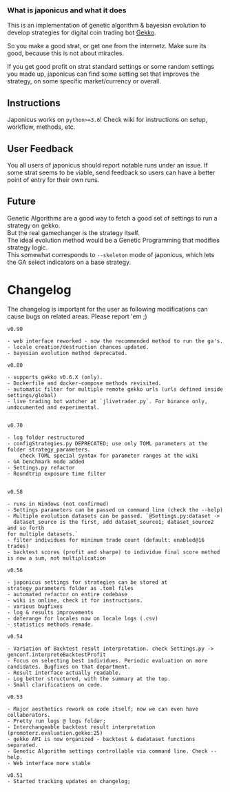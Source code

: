### What is japonicus and what it does
This is an implementation of genetic algorithm & bayesian evolution to develop strategies for digital coin trading bot <a href="https://github.com/askmike/gekko">Gekko</a>.

So you make a good strat, or get one from the internetz. Make sure its good, because this is not about miracles.

If you get good profit on strat standard settings or some random settings you made up, japonicus can find some setting set that improves the strategy, on some specific market/currency or overall.

## Instructions
Japonicus works on `python>=3.6`!
Check wiki for instructions on setup, workflow, methods, etc.


## User Feedback

You all users of japonicus should report notable runs under an issue.
If some strat seems to be viable, send feedback so users can have a better point of entry for their own runs.<br>

## Future

Genetic Algorithms are a good way to fetch a good set of settings to run a strategy on gekko. <br>
But the real gamechanger is the strategy itself.<br>
The ideal evolution method would be a Genetic Programming that modifies strategy logic. <br>
This somewhat corresponds to `--skeleton` mode of japonicus, which lets the GA select indicators on a base strategy.


# Changelog

The changelog is important for the user as following modifications can cause bugs on related areas. Please report 'em ;)

```
v0.90 

- web interface reworked - now the recommended method to run the ga's.
- locale creation/destruction chances updated.
- bayesian evolution method deprecated.

v0.80 

- supports gekko v0.6.X (only).
- Dockerfile and docker-compose methods revisited.
- automatic filter for multiple remote gekko urls (urls defined inside settings/global)
- live trading bot watcher at `jlivetrader.py`. For binance only, undocumented and experimental.


v0.70 

- log folder restructured
- configStrategies.py DEPRECATED; use only TOML parameters at the folder strategy_parameters.
    check TOML special syntax for parameter ranges at the wiki
- GA benchmark mode added
- Settings.py refactor
- Roundtrip exposure time filter


v0.58

- runs in Windows (not confirmed)
- Settings parameters can be passed on command line (check the --help)
- Multiple evolution datasets can be passed. `@Settings.py:dataset ->
  dataset_source is the first, add dataset_source1; dataset_source2 and so forth
for multiple datasets.`
- filter individues for minimum trade count (default: enabled@16 trades)
- backtest scores (profit and sharpe) to individue final score method is now a sum, not multiplication

v0.56 

- japonicus settings for strategies can be stored at strategy_parameters folder as .toml files
- automated refactor on entire codebase
- wiki is online, check it for instructions.
- various bugfixes
- log & results improvements
- daterange for locales now on locale logs (.csv)
- statistics methods remade.

v0.54

- Variation of Backtest result interpretation. check Settings.py -> genconf.interpreteBacktestProfit
- Focus on selecting best individues. Periodic evaluation on more candidates. Bugfixes on that department. 
- Result interface actually readable.
- Log better structured, with the summary at the top.
- Small clarifications on code.

v0.53

- Major aesthetics rework on code itself; now we can even have collaborators.
- Pretty run logs @ logs folder;
- Interchangeable backtest result interpretation (promoterz.evaluation.gekko:25)
- gekko API is now organized - backtest & dadataset functions separated.
- Genetic Algorithm settings controllable via command line. Check --help.
- Web interface more stable

v0.51
- Started tracking updates on changelog;

```
